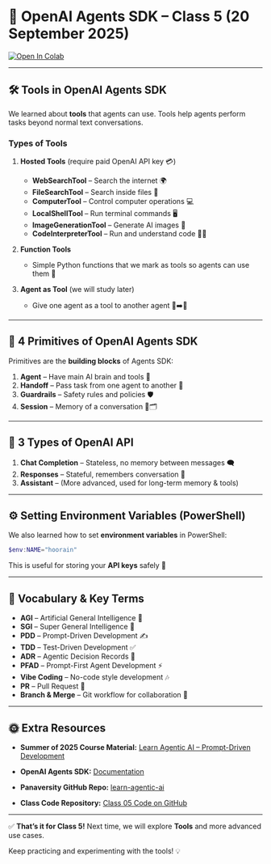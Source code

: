 # 🤖 OpenAI Agents SDK – Class 5 (20 September 2025)

[![Open In Colab](https://colab.research.google.com/assets/colab-badge.svg "Open In Colab")](https://colab.research.google.com/drive/1GAi0gvmrSpJvYQur0JGWA2EqGM_onixv?usp=sharing)

---

## 🛠️ Tools in OpenAI Agents SDK

We learned about **tools** that agents can use. Tools help agents perform tasks beyond normal text conversations.

### Types of Tools

1. **Hosted Tools** (require paid OpenAI API key 💳)

   * **WebSearchTool** – Search the internet 🌍
   * **FileSearchTool** – Search inside files 📁
   * **ComputerTool** – Control computer operations 💻
   * **LocalShellTool** – Run terminal commands 🖥️
   * **ImageGenerationTool** – Generate AI images 🎨
   * **CodeInterpreterTool** – Run and understand code 🧑‍💻

2. **Function Tools**

   * Simple Python functions that we mark as tools so agents can use them 🔧

3. **Agent as Tool** (we will study later)

   * Give one agent as a tool to another agent 🧠➡️🤖

---

## 🧱 4 Primitives of OpenAI Agents SDK

Primitives are the **building blocks** of Agents SDK:

1. **Agent** – Have main AI brain and tools 🤖
2. **Handoff** – Pass task from one agent to another 🔄
3. **Guardrails** – Safety rules and policies 🛡️
4. **Session** – Memory of a conversation 💬🗂️

---

## 🧾 3 Types of OpenAI API

1. **Chat Completion** – Stateless, no memory between messages 🗨️
2. **Responses** – Stateful, remembers conversation 📝
3. **Assistant** – (More advanced, used for long-term memory & tools)

---

## ⚙️ Setting Environment Variables (PowerShell)

We also learned how to set **environment variables** in PowerShell:

```powershell
$env:NAME="hoorain"
```

This is useful for storing your **API keys** safely 🔑

---

## 📖 Vocabulary & Key Terms

* **AGI** – Artificial General Intelligence 🤯
* **SGI** – Super General Intelligence 🚀
* **PDD** – Prompt-Driven Development ✍️
* **TDD** – Test-Driven Development ✅
* **ADR** – Agentic Decision Records 📝
* **PFAD** – Prompt-First Agent Development ⚡
* **Vibe Coding** – No-code style development 🎶
* **PR** – Pull Request 🔀
* **Branch & Merge** – Git workflow for collaboration 🌿

---

## 🌞 Extra Resources

* **Summer of 2025 Course Material:**
  [Learn Agentic AI – Prompt-Driven Development](https://github.com/panaversity/learn-agentic-ai/tree/main/06_prompt_driven_development)

* **OpenAI Agents SDK:**
  [Documentation](https://openai.github.io/openai-agents-python/)

* **Panaversity GitHub Repo:**
  [learn-agentic-ai](https://github.com/panaversity/learn-agentic-ai/tree/main/01_ai_agents_first)

* **Class Code Repository:**
  [Class 05 Code on GitHub](https://github.com/syeda-hoorain-ali/piaic-classes/tree/main/quarter-2-openai-agents-sdk/class-05)

---

✅ **That’s it for Class 5!**
Next time, we will explore **Tools** and more advanced use cases.

Keep practicing and experimenting with the tools! 💡
